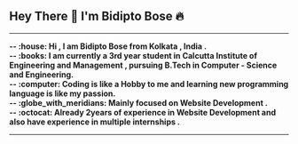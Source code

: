 <!-- @format -->

## Hey There :wave: I'm Bidipto Bose :fire:

<hr>
<b>
-- :house: Hi , I am Bidipto Bose from Kolkata , India . <br>
-- :books: I am currently a 3rd year student in Calcutta Institute of Engineering and Management , pursuing B.Tech in Computer - Science and Engineering.  <br>
--  :computer: Coding is like a Hobby to me and learning new programming language is like my passion. <br>
-- :globe_with_meridians: Mainly focused on Website Development .<br>
-- :octocat: Already 2years of experience in Website Development and also have experience in multiple internships .
<b>
<hr>

##
